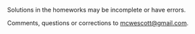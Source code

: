 Solutions in the homeworks may be incomplete or have errors.

Comments, questions or corrections to mcwescott@gmail.com.
